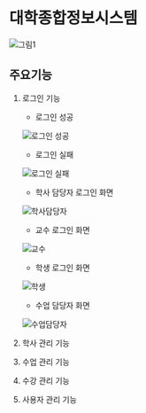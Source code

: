 # 대학종합정보시스템
![그림1](https://user-images.githubusercontent.com/71927210/126895277-98982d9a-16df-4a6f-92d2-a73d8349162e.png)

## 주요기능
1. 로그인 기능
   - 로그인 성공
 
    ![로그인 성공](https://user-images.githubusercontent.com/71927210/126895340-1eda8ef0-1d1e-4c6c-bcc9-cde90baa3112.png)

   - 로그인 실패
   
    ![로그인 실패](https://user-images.githubusercontent.com/71927210/126895338-8b0c4608-0e6c-4abd-a8cb-e242c6684e57.png)
    
   - 학사 담당자 로그인 화면
 
    ![학사담당자](https://user-images.githubusercontent.com/71927210/126895608-e4e27963-0276-41d4-8e1e-c9e5d1145f03.png)

   - 교수 로그인 화면
 
    ![교수](https://user-images.githubusercontent.com/71927210/126895605-47defcf5-406d-4d19-afbf-9889c95c1574.png)

   - 학생 로그인 화면
   
    ![학생](https://user-images.githubusercontent.com/71927210/126895607-e2e73aa3-83d8-4bae-9a2a-ea2b7fe0577a.png)

   - 수업 담당자 화면
   
    ![수업담당자](https://user-images.githubusercontent.com/71927210/126895610-12ae8ab7-4bfc-4560-a35e-e11cfdac0000.png)


3. 학사 관리 기능
4. 수업 관리 기능
5. 수강 관리 기능
6. 사용자 관리 기능
